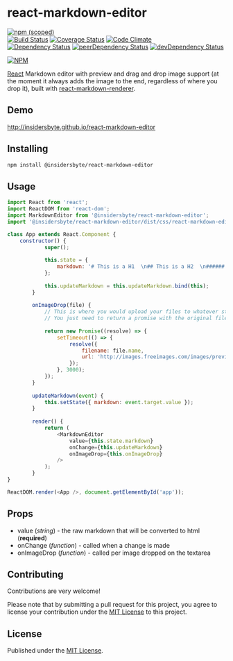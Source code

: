 # react-markdown-editor

[![npm (scoped)](https://img.shields.io/npm/v/@insidersbyte/react-markdown-editor.svg)](https://www.npmjs.com/package/@insidersbyte/react-markdown-editor)  
[![Build Status](https://travis-ci.org/InsidersByte/react-markdown-editor.svg)](https://travis-ci.org/InsidersByte/react-markdown-editor)
[![Coverage Status](https://coveralls.io/repos/github/InsidersByte/react-markdown-editor/badge.svg?branch=master)](https://coveralls.io/github/InsidersByte/react-markdown-editor?branch=master)
[![Code Climate](https://codeclimate.com/github/InsidersByte/react-markdown-editor/badges/gpa.svg)](https://codeclimate.com/github/InsidersByte/react-markdown-editor)  
[![Dependency Status](https://david-dm.org/insidersbyte/react-markdown-editor.svg)](https://david-dm.org/insidersbyte/react-markdown-editor)
[![peerDependency Status](https://david-dm.org/insidersbyte/react-markdown-editor/peer-status.svg)](https://david-dm.org/insidersbyte/react-markdown-editor#info=peerDependencies)
[![devDependency Status](https://david-dm.org/insidersbyte/react-markdown-editor/dev-status.svg)](https://david-dm.org/insidersbyte/react-markdown-editor#info=devDependencies)

[![NPM](https://nodei.co/npm/@insidersbyte/react-markdown-editor.png?downloads=true&downloadRank=true)](https://nodei.co/npm/@insidersbyte/react-markdown-editor/)

[React](http://facebook.github.io/react) Markdown editor with preview and drag and drop image support (at the moment it always adds the image to the end, regardless of where you drop it), built with [react-markdown-renderer](https://github.com/insidersbyte/react-markdown-renderer).

## Demo
http://insidersbyte.github.io/react-markdown-editor

## Installing

```bash
npm install @insidersbyte/react-markdown-editor
```

## Usage

```js
import React from 'react';
import ReactDOM from 'react-dom';
import MarkdownEditor from '@insidersbyte/react-markdown-editor';
import '@insidersbyte/react-markdown-editor/dist/css/react-markdown-editor.css';

class App extends React.Component {
    constructor() {
            super();
    
            this.state = {
                markdown: '# This is a H1  \n## This is a H2  \n###### This is a H6',
            };
    
            this.updateMarkdown = this.updateMarkdown.bind(this);
        }
    
        onImageDrop(file) {
            // This is where you would upload your files to whatever storage you are using
            // You just need to return a promise with the original filename and the url of the uploaded file
        
            return new Promise((resolve) => {
                setTimeout(() => {
                    resolve({
                        filename: file.name,
                        url: 'http://images.freeimages.com/images/previews/b56/hands-2-ok-hand-1241594.jpg',
                    });
                }, 3000);
            });
        }
    
        updateMarkdown(event) {
            this.setState({ markdown: event.target.value });
        }
    
        render() {
            return (
                <MarkdownEditor
                    value={this.state.markdown}
                    onChange={this.updateMarkdown}
                    onImageDrop={this.onImageDrop}
                />
            );
        }
}

ReactDOM.render(<App />, document.getElementById('app'));
```

## Props

* value (*string*) - the raw markdown that will be converted to html (**required**)
* onChange (*function*) - called when a change is made
* onImageDrop (*function*) - called per image dropped on the textarea

## Contributing

Contributions are very welcome!

Please note that by submitting a pull request for this project, you agree to license your contribution under the [MIT License](https://github.com/insidersbyte/react-markdown-editor/blob/master/LICENSE) to this project.

## License

Published under the [MIT License](https://github.com/insidersbyte/react-markdown-editor/blob/master/LICENSE).
